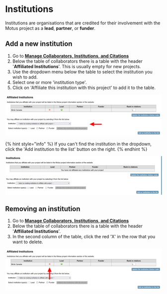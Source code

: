 # Institutions

Institutions are organisations that are credited for their involvement with the Motus project as a **lead**, **partner**, or **funder**.

## Add a new institution

1. Go to [**Manage Collaborators, Institutions, and Citations**](https://motus.org/data/project/users)
2. Below the table of collaborators there is a table with the header '**Affiliated Institutions**'. This is usually empty for new projects.
3. Use the dropdown menu below the table to select the institution you wish to add.
4. Select one or more 'institution type'.
5. Click on 'Affiliate this institution with this project' to add it to the table.

![](<../.gitbook/assets/Manage Institutions - Affiliate.png>)

{% hint style="info" %}
If you can't find the institution in the dropdown, click the 'Add institution to the list' button on the right.
{% endhint %}

![](<../.gitbook/assets/image (11).png>)

## Removing an institution

1. Go to [**Manage Collaborators, Institutions, and Citations**](https://motus.org/data/project/users)
2. Below the table of collaborators there is a table with the header '**Affiliated Institutions**'.
3. In the second column of the table, click the red 'X' in the row that you want to delete.

![](<../.gitbook/assets/Manage Institutions - Delete.png>)
